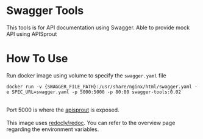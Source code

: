 # Swagger Tools
This tools is for API documentation using Swagger.
Able to provide mock API using APISprout

# How To Use
Run docker image using volume to specify the `swagger.yaml` file 
<pre><code>docker run -v {SWAGGER_FILE_PATH}:/usr/share/nginx/html/swagger.yaml -e SPEC_URL=swagger.yaml -p 5000:5000 -p 80:80 swagger-tools:0.02</code></pre>
<br> Port 5000 is where the <a href=https://github.com/danielgtaylor/apisprout>apisprout</a> is exposed. </br>
<br> This image uses <a href=https://hub.docker.com/r/redocly/redoc>redocly/redoc</a>. You can refer to the overview page regarding the environment variables. </br>
